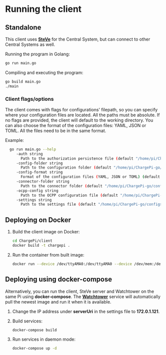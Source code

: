 # Running the client

## Standalone

This client uses **[SteVe](https://github.com/RWTH-i5-IDSG/steve)** for the Central System, but can connect to other
Central Systems as well.

Running the program in Golang:

   ```bash
   go run main.go
   ```

Compiling and executing the program:

   ```bash
   go build main.go
   ./main
   ```

### Client flags/options

The client comes with flags for configurations' filepath, so you can specify where your configuration files are located.
All the paths must be absolute. If no flags are provided, the client will default to the working directory. You can also
choose the format of the configuration files: YAML, JSON or TOML. All the files need to be in the same format.

Example:

 ```bash
   go run main.go --help
      -auth string
        Path to the authorization persistence file (default "/home/pi/ChargePi-go/configs/auth.json")
      -config-folder string
        Path to the configuration folder (default "/home/pi/ChargePi-go/configs")
      -config-format string
        Format of the configuration files (YAML, JSON or TOML) (default "json")
      -connector-folder string
        Path to the connector folder (default "/home/pi/ChargePi-go/configs/connectors")
      -ocpp-config string
        Path to the OCPP configuration file (default "/home/pi/ChargePi-go/configs/configuration.json")
      -settings string
        Path to the settings file (default "/home/pi/ChargePi-go/configs/settings.json")
   ```

## Deploying on Docker

1. Build the client image on Docker:

   ```bash
   cd ChargePi/client
   docker build -t chargepi .
   ```

2. Run the container from built image:

   ```bash
   docker run --device /dev/ttyAMA0:/dev/ttyAMA0 --device /dev/mem:/dev/mem --privileged chargepi
   ```

## Deploying using docker-compose

Alternatively, you can run the client, SteVe server and Watchtower on the same Pi using **docker-compose**.
The **[Watchtower](https://github.com/containrrr/watchtower)** service will automatically pull the newest image and run
it when it is available.

1. Change the IP address under __serverUri__ in the settings file to **172.0.1.121**.

2. Build services:

   ```bash
   docker-compose build
   ```

3. Run services in daemon mode:

   ```bash
   docker-compose up -d
   ```